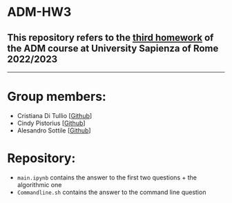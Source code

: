 # ADM-HW3

## This repository refers to the [third homework](https://github.com/lucamaiano/ADM/tree/master/2022/Homework_3) of the ADM course at University Sapienza of Rome 2022/2023
---
# Group members:
* Cristiana Di Tullio [[Github](CristianaDiTullio)] 
* Cindy Pistorius [[Github]()]
* Alesandro Sottile [[Github](https://github.com/Sottix99)]
# Repository:
* `main.ipynb` contains the answer to the first two questions + the algorithmic one
* `Commandline.sh` contains the answer to the command line question
